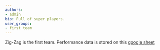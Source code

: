 ```yaml
---
authors:
- admin
bio: Full of super players.
user_groups: 
- first team
---
```


Zig-Zag is the first team.
Performance data is stored on this [google sheet](https://docs.google.com/spreadsheets/d/1ftRMXTRL84SO-eedX8EIof8i_5C64qemwskffr8DUXA/edit?usp=sharing)